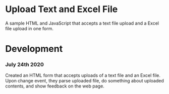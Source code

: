 # Upload Text and Excel File

A sample HTML and JavaScript that accepts a text file upload and a Excel file upload in one form.

# Development

### July 24th 2020

Created an HTML form that accepts uploads of a text file and an Excel file. Upon change event,
they parse uploaded file, do something about uploaded contents, and show feedback on the web page.
